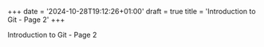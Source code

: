 +++
date = '2024-10-28T19:12:26+01:00'
draft = true
title = 'Introduction to Git - Page 2'
+++

<!--  TODO: use short to make pages short and accessible on click -->
<!-- TODO: use a number or filename to order the pages -->

Introduction to Git - Page 2
